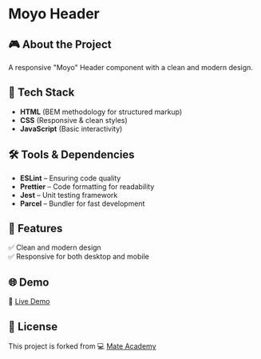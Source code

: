 # Moyo Header

## 🎮 About the Project
A responsive "Moyo" Header component with a clean and modern design.

## 🚀 Tech Stack
- **HTML** (BEM methodology for structured markup)
- **CSS** (Responsive & clean styles)
- **JavaScript** (Basic interactivity)

## 🛠️ Tools & Dependencies
- **ESLint** – Ensuring code quality
- **Prettier** – Code formatting for readability
- **Jest** – Unit testing framework
- **Parcel** – Bundler for fast development

## 📌 Features
✅ Clean and modern design  
✅ Responsive for both desktop and mobile  

## 🌐 Demo
🔗 [Live Demo](https://AndriiZakharenko.github.io/moyo-header/)

## 📜 License
This project is forked from 💻 [Mate Academy](https://github.com/mate-academy/layout_moyo-header)
